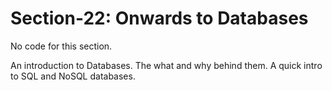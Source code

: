 # Section-22: Onwards to Databases

No code for this section.

An introduction to Databases. The what and why behind them.
A quick intro to SQL and NoSQL databases.
